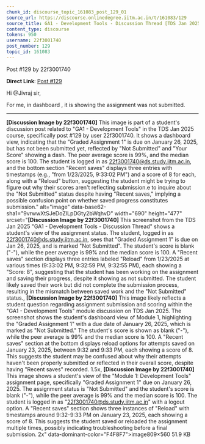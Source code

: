 ```yaml
---
chunk_id: discourse_topic_161083_post_129_01
source_url: https://discourse.onlinedegree.iitm.ac.in/t/161083/129
source_title: GA1 - Development Tools - Discussion Thread [TDS Jan 2025]
content_type: discourse
tokens: 950
username: 22f3001740
post_number: 129
topic_id: 161083
---
```


 Post #129 by 22f3001740

**Direct Link**: [Post #129](https://discourse.onlinedegree.iitm.ac.in/t/161083/129)

Hi @Jivraj sir,

For me, in dashboard , it is showing the assignment was not submitted.

---

**[Discussion Image by 22f3001740]** This image is part of a student's discussion post related to "GA1 - Development Tools" in the TDS Jan 2025 course, specifically post #129 by user 22f3001740. It shows a dashboard view, indicating that the "Graded Assignment 1" is due on January 26, 2025, but has not been submitted yet, reflected by "Not Submitted" and "Your Score" showing a dash. The peer average score is 99%, and the median score is 100. The student is logged in as 22f3001740@ds.study.iitm.ac.in, and the bottom section "Recent saves" displays three entries with timestamps (e.g., "from 1/23/2025, 9:33:02 PM") and a score of 8 for each, along with a "Reload" button, suggesting the student might be trying to figure out why their scores aren't reflecting submission.e to inquire about the "Not Submitted" status despite having "Recent saves," implying a possible confusion point on whether saved progress constitutes submission." alt="image" data-base62-sha1="9vrwwXtSJeDoZlLpDGty2bWqhvD" width="690" height="477" srcset="**[Discussion Image by 22f3001740]** This screenshot from the TDS Jan 2025 "GA1 - Development Tools - Discussion Thread" shows a student's view of the assignment status. The student, logged in as 22f3001740@ds.study.iitm.ac.in, sees that "Graded Assignment 1" is due on Jan 26, 2025, and is marked "Not Submitted". The student's score is blank ("-"), while the peer average is 99% and the median score is 100. A "Recent saves" section displays three entries labeled "Reload" from 1/23/2025 at various times (9:33:02 PM, 9:32:59 PM, 9:32:55 PM), each showing a "Score: 8", suggesting that the student has been working on the assignment and saving their progress, despite it showing as not submitted. The student likely saved their work but did not complete the submission process, resulting in the mismatch between saved work and the "Not Submitted" status., **[Discussion Image by 22f3001740]** This image likely reflects a student question regarding assignment submission and scoring within the "GA1 - Development Tools" module discussion on TDS Jan 2025. The screenshot shows the student's dashboard view of Module 1, highlighting the "Graded Assignment 1" with a due date of January 26, 2025, which is marked as "Not Submitted." The student's score is shown as blank ("-"), while the peer average is 99% and the median score is 100. A "Recent saves" section at the bottom displays reload options for attempts saved on January 23, 2025, between 9:32 and 9:33 PM, each showing a score of 8. This suggests the student may be confused about why their attempts haven't been properly submitted or reflected in their overall score, despite having "Recent saves" recorded. 1.5x, **[Discussion Image by 22f3001740]** This image shows a student's view of the "Module 1: Development Tools" assignment page, specifically "Graded Assignment 1" due on January 26, 2025. The assignment status is "Not Submitted" and the student's score is blank ("-"), while the peer average is 99% and the median score is 100. The student is logged in as "22f3001740@ds.study.iitm.ac.in" with a logout option. A "Recent saves" section shows three instances of "Reload" with timestamps around 9:32-9:33 PM on January 23, 2025, each showing a score of 8. This suggests the student saved or reloaded the assignment multiple times, possibly indicating troubleshooting before a final submission. 2x" data-dominant-color="F4F8F7">image809×560 51.9 KB
